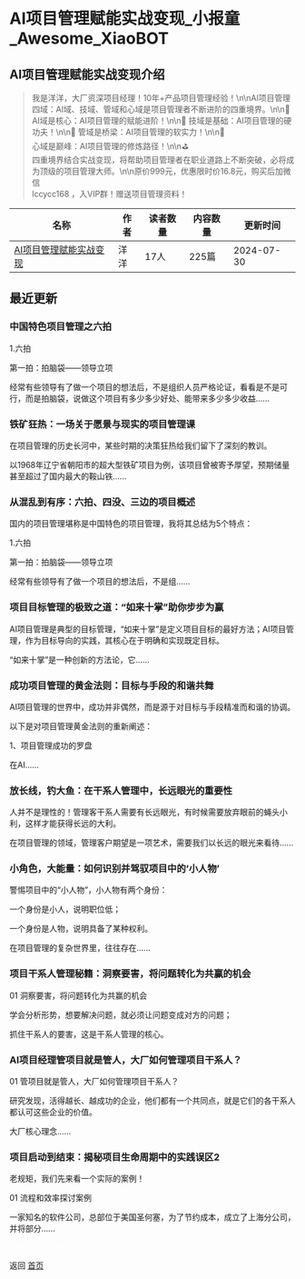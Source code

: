 # AI项目管理赋能实战变现_小报童_Awesome_XiaoBOT

## AI项目管理赋能实战变现介绍
> 我是洋洋，大厂资深项目经理！10年+产品项目管理经验！\n\nAI项目管理四域：AI域、技域、管域和心域是项目管理者不断进阶的四重境界。\n\n🌟  
AI域是核心：AI项目管理的赋能进阶！\n\n🌟 技域是基础：AI项目管理的硬功夫！\n\n🌟 管域是桥梁：AI项目管理的软实力！\n\n🌟  
心域是巅峰：AI项目管理的修炼路径！\n\n⛳️  
四重境界结合实战变现，将帮助项目管理者在职业道路上不断突破，必将成为顶级的项目管理大师。\n\n原价999元，优惠限时价16.8元，购买后加微信  
lccycc168 ，入VIP群！赠送项目管理资料！  
  


|名称|作者|读者数量|内容数量|更新时间|
|---|---|---|---|---|
|[AI项目管理赋能实战变现](https://xiaobot.net/p/lccycc168?refer=0b133df9-27dc-423b-8101-639049001c13)|洋洋|17人|225篇|2024-07-30|

## 最近更新
### 中国特色项目管理之六拍

1.六拍

第一拍：拍脑袋——领导立项

经常有些领导有了做一个项目的想法后，不是组织人员严格论证，看看是不是可行，而是拍脑袋，说做这个项目有多少多少好处、能带来多少多少收益......

### 铁矿狂热：一场关于愿景与现实的项目管理课

在项目管理的历史长河中，某些时期的决策狂热给我们留下了深刻的教训。

以1968年辽宁省朝阳市的超大型铁矿项目为例，该项目曾被寄予厚望，预期储量甚至超过了国内最大的鞍山铁......

### 从混乱到有序：六拍、四没、三边的项目概述

国内的项目管理堪称是中国特色的项目管理，我将其总结为5个特点：

1.六拍

第一拍：拍脑袋——领导立项

经常有些领导有了做一个项目的想法后，不是组......

### 项目目标管理的极致之道：“如来十掌”助你步步为赢

AI项目管理是典型的目标管理，“如来十掌”是定义项目目标的最好方法；AI项目管理，作为目标导向的实践，其核心在于明确和实现既定目标。

“如来十掌”是一种创新的方法论，它......

### 成功项目管理的黄金法则：目标与手段的和谐共舞

AI项目管理的世界中，成功并非偶然，而是源于对目标与手段精准而和谐的协调。

以下是对项目管理黄金法则的重新阐述：

1、项目管理成功的罗盘

在AI......

### 放长线，钓大鱼：在干系人管理中，长远眼光的重要性

人并不是理性的！管理客干系人需要有长远眼光，有时候需要放弃眼前的蝇头小利，这样才能获得长远的大利。

在项目管理的领域，管理客户期望是一项艺术，需要我们以长远的眼光来看待......

### 小角色，大能量：如何识别并驾驭项目中的‘小人物’

警惕项目中的“小人物”，小人物有两个身份：

一个身份是小人，说明职位低；

一个身份是人物，说明具备了某种权利。

在项目管理的复杂世界里，往往存在......

### 项目干系人管理秘籍：洞察要害，将问题转化为共赢的机会

01 洞察要害，将问题转化为共赢的机会

学会分析形势，想要解决问题，就必须让问题变成对方的问题；

抓住干系人的要害，这是干系人管理的核心。

### AI项目经理管项目就是管人，大厂如何管理项目干系人？

01 管项目就是管人，大厂如何管理项目干系人？

研究发现，活得越长、越成功的企业，他们都有一个共同点，就是它们的各干系人都认可这些企业的价值。

大厂核心理念......

### 项目启动到结束：揭秘项目生命周期中的实践误区2

老规矩，我们先来看一个实际的案例！

01 流程和效率探讨案例

一家知名的软件公司，总部位于美国圣何塞，为了节约成本，成立了上海分公司，并将部分......


<a href="https://github.com/Reno9527/awesome-xiaobot" style="color: white; text-decoration: none;">awesome-xiaobot</a>

返回 [首页](../README.md)
